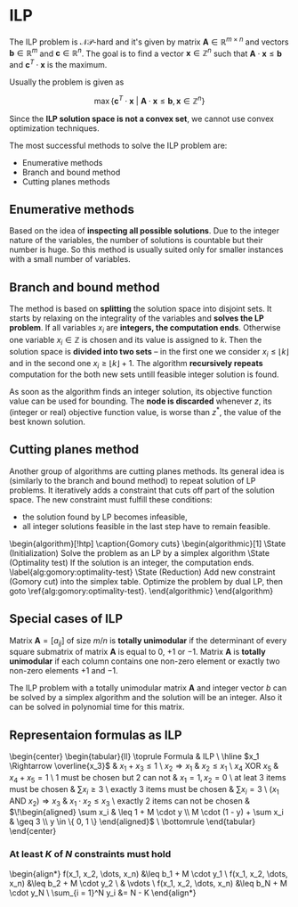 # ILP

The ILP problem is $\mathcal{NP}$-hard and it's given by matrix $\mathbf{A} \in \mathbb{R}^{m \times n}$ and vectors $\mathbf{b} \in \mathbb{R}^m$ and $\mathbf{c} \in \mathbb{R}^n$. The goal is to find a vector $\mathbf{x} \in \mathbb{Z}^n$ such that $\mathbf{A} \cdot \mathbf{x} \leq \mathbf{b}$ and $\mathbf{c}^T \cdot \mathbf{x}$ is the maximum.

Usually the problem is given as

$$\max \left\{ \mathbf{c}^T \cdot \mathbf{x} \ | \ \mathbf{A} \cdot \mathbf{x} \leq \mathbf{b}, \mathbf{x} \in \mathbb{Z}^n \right\}$$

Since the **ILP solution space is not a convex set**, we cannot use convex optimization techniques.

The most successful methods to solve the ILP problem are:

* Enumerative methods
* Branch and bound method
* Cutting planes methods

## Enumerative methods

Based on the idea of **inspecting all possible solutions**. Due to the integer nature of the variables, the number of solutions is countable but their number is huge. So this method is usually suited only for smaller instances with a small number of variables.

## Branch and bound method

The method is based on **splitting** the solution space into disjoint sets. It starts by relaxing on the integrality of the variables and **solves the LP problem**. If all variables $x_i$ are **integers, the computation ends**. Otherwise one variable $x_i \in \mathbb{Z}$ is chosen and its value is assigned to $k$. Then the solution space is **divided into two sets** – in the first one we consider $x_i \leq \lfloor k \rfloor$ and in the second one $x_i \geq \lfloor k \rfloor + 1$. The algorithm **recursively repeats** computation for the both new sets untill feasible integer solution is found.

As soon as the algorithm finds an integer solution, its objective function value can be used for bounding. The **node is discarded** whenever *z*, its (integer or real) objective function value, is worse than $z^*$, the value of the best known solution.

## Cutting planes method

Another group of algorithms are cutting planes methods. Its general idea is (similarly to the branch and bound method) to repeat solution of LP problems. It iteratively adds a constraint that cuts off part of the solution space. The new constraint must fulfill these conditions:

* the solution found by LP becomes infeasible,
* all integer solutions feasible in the last step have to remain feasible.

\begin{algorithm}[!htp]
\caption{Gomory cuts}
\begin{algorithmic}[1]
\State (Initialization) Solve the problem as an LP by a simplex algorithm
\State (Optimality test) If the solution is an integer, the computation ends. \label{alg:gomory:optimality-test}
\State (Reduction) Add new constraint (Gomory cut) into the simplex table. Optimize the problem by dual LP, then goto \ref{alg:gomory:optimality-test}.
\end{algorithmic}
\end{algorithm}

## Special cases of ILP

Matrix $\mathbf{A} = [a_{ij}]$ of size $m/n$ is **totally unimodular** if the determinant of every square submatrix of matrix $\mathbf{A}$ is equal to $0$, $+1$ or $-1$. Matrix $\mathbf{A}$ is **totally unimodular** if each column contains one non-zero element or exactly two non-zero elements $+1$ and $-1$.

The ILP problem with a totally unimodular matrix $\mathbf{A}$ and integer vector $b$ can be solved by a simplex algorithm and the solution will be an integer. Also it can be solved in polynomial time for this matrix.

## Representaion formulas as ILP

\begin{center}
\begin{tabular}{ll}
\toprule
Formula & ILP \\ \hline
$x_1 \Rightarrow \overline{x_3}$ & $x_1 + x_3 \leq 1$ \\
$x_2 \Rightarrow x_1$ & $x_2 \leq x_1$ \\
$x_4 \text{ XOR } x_5$ & $x_4 + x_5 = 1$ \\
1 must be chosen but 2 can not & $x_1 = 1, x_2 = 0$ \\
at leat 3 items must be chosen & $\sum x_i \geq 3$ \\
exactly 3 items must be chosen & $\sum x_i = 3$ \\
$(x_1 \text{ AND } x_2) \Rightarrow x_3$ & $x_1 \cdot x_2 \leq x_3$ \\
exactly 2 items can not be chosen & $\!\begin{aligned}
                                                \sum x_i & \leq 1 + M \cdot y \\
                                                M \cdot (1 - y) + \sum x_i & \geq 3 \\
                                                y \in \{ 0, 1 \}
                                                \end{aligned}$ \\
\bottomrule
\end{tabular}
\end{center}

### At least $K$ of $N$ constraints must hold

\begin{align*}
f(x_1, x_2, \dots, x_n) &\leq b_1 + M \cdot y_1 \\
f(x_1, x_2, \dots, x_n) &\leq b_2 + M \cdot y_2 \\
& \vdots \\
f(x_1, x_2, \dots, x_n) &\leq b_N + M \cdot y_N \\
\sum_{i = 1}^N y_i &= N - K
\end{align*}
